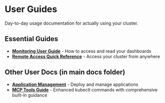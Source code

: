 # User Guides

Day-to-day usage documentation for actually using your cluster.

## Essential Guides

- **[Monitoring User Guide](monitoring-user-guide.md)** - How to access and read your dashboards
- **[Remote Access Quick Reference](remote-access-quick-reference.md)** - Access your cluster from anywhere

## Other User Docs (in main docs folder)
- **[Application Management](../application-management.md)** - Deploy and manage applications
- **[MCP Tools Guide](../mcp-tools-guide.md)** - Enhanced kubectl commands with comprehensive built-in guidance